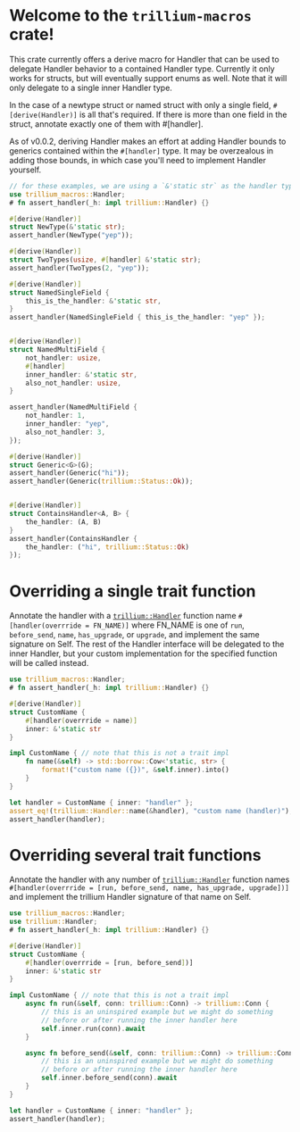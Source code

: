 # Welcome to the `trillium-macros` crate!

This crate currently offers a derive macro for Handler that can be
used to delegate Handler behavior to a contained Handler
type. Currently it only works for structs, but will eventually support
enums as well. Note that it will only delegate to a single inner Handler type.

In the case of a newtype struct or named struct with only a single
field, `#[derive(Handler)]` is all that's required. If there is more
than one field in the struct, annotate exactly one of them with
#[handler].

As of v0.0.2, deriving Handler makes an effort at adding Handler
bounds to generics contained within the `#[handler]` type. It may be
overzealous in adding those bounds, in which case you'll need to
implement Handler yourself.


```rust
// for these examples, we are using a `&'static str` as the handler type.
use trillium_macros::Handler;
# fn assert_handler(_h: impl trillium::Handler) {}

#[derive(Handler)]
struct NewType(&'static str);
assert_handler(NewType("yep"));

#[derive(Handler)]
struct TwoTypes(usize, #[handler] &'static str);
assert_handler(TwoTypes(2, "yep"));

#[derive(Handler)]
struct NamedSingleField {
    this_is_the_handler: &'static str,
}
assert_handler(NamedSingleField { this_is_the_handler: "yep" });


#[derive(Handler)]
struct NamedMultiField {
    not_handler: usize,
    #[handler]
    inner_handler: &'static str,
    also_not_handler: usize,
}

assert_handler(NamedMultiField {
    not_handler: 1,
    inner_handler: "yep",
    also_not_handler: 3,
});

#[derive(Handler)]
struct Generic<G>(G);
assert_handler(Generic("hi"));
assert_handler(Generic(trillium::Status::Ok));


#[derive(Handler)]
struct ContainsHandler<A, B> {
    the_handler: (A, B)
}
assert_handler(ContainsHandler {
    the_handler: ("hi", trillium::Status::Ok)
});

```


# Overriding a single trait function

Annotate the handler with a
[`trillium::Handler`](https://docs.rs/trillium/latest/trillium/trait.Handler.html)
function name `#[handler(overrride = FN_NAME)]` where FN_NAME is one of
`run`, `before_send`, `name`, `has_upgrade`, or `upgrade`, and
implement the same signature on Self. The rest of the Handler
interface will be delegated to the inner Handler, but your custom
implementation for the specified function will be called instead.

```rust
use trillium_macros::Handler;
# fn assert_handler(_h: impl trillium::Handler) {}

#[derive(Handler)]
struct CustomName {
    #[handler(overrride = name)]
    inner: &'static str
}

impl CustomName { // note that this is not a trait impl
    fn name(&self) -> std::borrow::Cow<'static, str> {
        format!("custom name ({})", &self.inner).into()
    }
}

let handler = CustomName { inner: "handler" };
assert_eq!(trillium::Handler::name(&handler), "custom name (handler)");
assert_handler(handler);
```

# Overriding several trait functions

Annotate the handler with any number of
[`trillium::Handler`](https://docs.rs/trillium/latest/trillium/trait.Handler.html)
function names `#[handler(overrride = [run, before_send, name, has_upgrade,
upgrade])]` and implement the trillium Handler signature of that name
on Self.

```rust
use trillium_macros::Handler;
use trillium::Handler;
# fn assert_handler(_h: impl trillium::Handler) {}

#[derive(Handler)]
struct CustomName {
    #[handler(overrride = [run, before_send])]
    inner: &'static str
}

impl CustomName { // note that this is not a trait impl
    async fn run(&self, conn: trillium::Conn) -> trillium::Conn {
        // this is an uninspired example but we might do something
        // before or after running the inner handler here
        self.inner.run(conn).await
    }

    async fn before_send(&self, conn: trillium::Conn) -> trillium::Conn {
        // this is an uninspired example but we might do something
        // before or after running the inner handler here
        self.inner.before_send(conn).await
    }
}

let handler = CustomName { inner: "handler" };
assert_handler(handler);
```
